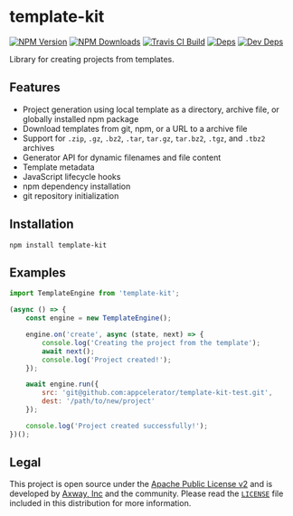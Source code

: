 # template-kit

[![NPM Version][npm-image]][npm-url]
[![NPM Downloads][downloads-image]][downloads-url]
[![Travis CI Build][travis-image]][travis-url]
[![Deps][david-image]][david-url]
[![Dev Deps][david-dev-image]][david-dev-url]

Library for creating projects from templates.

## Features

 * Project generation using local template as a directory, archive file, or globally installed npm package
 * Download templates from git, npm, or a URL to a archive file
 * Support for `.zip`, `.gz`, `.bz2`, `.tar`, `tar.gz`, `tar.bz2`, `.tgz`, and `.tbz2` archives
 * Generator API for dynamic filenames and file content
 * Template metadata
 * JavaScript lifecycle hooks
 * npm dependency installation
 * git repository initialization

## Installation

    npm install template-kit

## Examples

```javascript
import TemplateEngine from 'template-kit';

(async () => {
    const engine = new TemplateEngine();

    engine.on('create', async (state, next) => {
        console.log('Creating the project from the template');
        await next();
        console.log('Project created!');
    });

    await engine.run({
        src: 'git@github.com:appcelerator/template-kit-test.git',
        dest: '/path/to/new/project'
    });

    console.log('Project created successfully!');
})();
```

## Legal

This project is open source under the [Apache Public License v2][1] and is developed by
[Axway, Inc](http://www.axway.com/) and the community. Please read the [`LICENSE`][1] file included
in this distribution for more information.

[1]: https://github.com/appcelerator/template-kit/blob/master/LICENSE

[npm-image]: https://img.shields.io/npm/v/template-kit.svg
[npm-url]: https://npmjs.org/package/template-kit
[downloads-image]: https://img.shields.io/npm/dm/template-kit.svg
[downloads-url]: https://npmjs.org/package/template-kit
[travis-image]: https://img.shields.io/travis/appcelerator/template-kit.svg
[travis-url]: https://travis-ci.org/appcelerator/template-kit
[david-image]: https://img.shields.io/david/appcelerator/template-kit.svg
[david-url]: https://david-dm.org/appcelerator/template-kit
[david-dev-image]: https://img.shields.io/david/dev/appcelerator/template-kit.svg
[david-dev-url]: https://david-dm.org/appcelerator/template-kit#info=devDependencies
